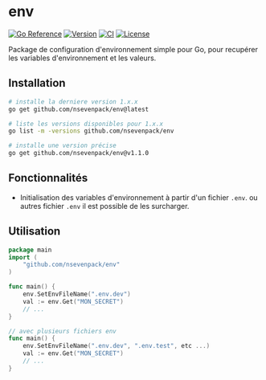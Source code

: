 # env

[![Go Reference](https://pkg.go.dev/badge/github.com/nsevenpack/env.svg)](https://pkg.go.dev/github.com/nsevenpack/env)
[![Version](https://img.shields.io/github/v/tag/nsevenpack/env?label=version&sort=semver)](https://github.com/nsevenpack/env/releases)
[![CI](https://github.com/nsevenpack/env/actions/workflows/release.yml/badge.svg)](https://github.com/nsevenpack/env/actions/workflows/release.yml)
[![License](https://img.shields.io/github/license/nsevenpack/env)](https://github.com/nsevenpack/env/blob/main/LICENSE)

Package de configuration d'environnement simple pour Go, pour recupérer les variables d'environnement et les valeurs.

## Installation

```bash
# installe la derniere version 1.x.x
go get github.com/nsevenpack/env@latest

# liste les versions disponibles pour 1.x.x
go list -m -versions github.com/nsevenpack/env

# installe une version précise
go get github.com/nsevenpack/env@v1.1.0
```

## Fonctionnalités

- Initialisation des variables d'environnement à partir d'un fichier `.env`.
ou autres fichier `.env` il est possible de les surcharger.

## Utilisation
```go
package main
import (
    "github.com/nsevenpack/env"
)

func main() {
	env.SetEnvFileName(".env.dev")
	val := env.Get("MON_SECRET")
	// ...
}

// avec plusieurs fichiers env
func main() {
	env.SetEnvFileName(".env.dev", ".env.test", etc ...)
	val := env.Get("MON_SECRET")
	// ...
}

```
